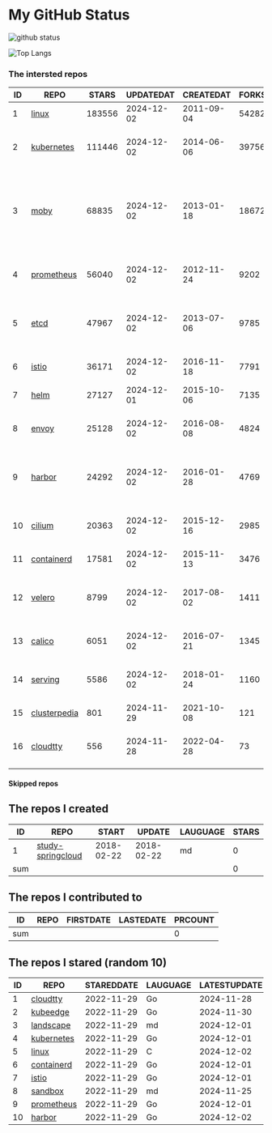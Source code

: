 # My GitHub Status

<img src="https://github-readme-stats-1.yihong0618.vercel.app/api?username=daoqingniu&show_icons=true&&&hide_title=true&count_private=true" alt="github status" />

![Top Langs](https://github-readme-stats-1.yihong0618.vercel.app/api/top-langs/?username=daoqingniu&layout=compact)

<!--START_SECTION:github_repos-->
### The intersted repos
| ID |                              REPO                               | STARS  | UPDATEDAT  | CREATEDAT  | FORKSCOUNT |                                                DESCRIPTIONS                                                |
|----|-----------------------------------------------------------------|--------|------------|------------|------------|------------------------------------------------------------------------------------------------------------|
|  1 | [linux](https://github.com/torvalds/linux)                      | 183556 | 2024-12-02 | 2011-09-04 |      54282 | Linux kernel source tree                                                                                   |
|  2 | [kubernetes](https://github.com/kubernetes/kubernetes)          | 111446 | 2024-12-02 | 2014-06-06 |      39756 | Production-Grade Container Scheduling and Management                                                       |
|  3 | [moby](https://github.com/moby/moby)                            |  68835 | 2024-12-02 | 2013-01-18 |      18672 | The Moby Project - a collaborative project for the container ecosystem to assemble container-based systems |
|  4 | [prometheus](https://github.com/prometheus/prometheus)          |  56040 | 2024-12-02 | 2012-11-24 |       9202 | The Prometheus monitoring system and time series database.                                                 |
|  5 | [etcd](https://github.com/etcd-io/etcd)                         |  47967 | 2024-12-02 | 2013-07-06 |       9785 | Distributed reliable key-value store for the most critical data of a distributed system                    |
|  6 | [istio](https://github.com/istio/istio)                         |  36171 | 2024-12-02 | 2016-11-18 |       7791 | Connect, secure, control, and observe services.                                                            |
|  7 | [helm](https://github.com/helm/helm)                            |  27127 | 2024-12-01 | 2015-10-06 |       7135 | The Kubernetes Package Manager                                                                             |
|  8 | [envoy](https://github.com/envoyproxy/envoy)                    |  25128 | 2024-12-02 | 2016-08-08 |       4824 | Cloud-native high-performance edge/middle/service proxy                                                    |
|  9 | [harbor](https://github.com/goharbor/harbor)                    |  24292 | 2024-12-02 | 2016-01-28 |       4769 | An open source trusted cloud native registry project that stores, signs, and scans content.                |
| 10 | [cilium](https://github.com/cilium/cilium)                      |  20363 | 2024-12-02 | 2015-12-16 |       2985 | eBPF-based Networking, Security, and Observability                                                         |
| 11 | [containerd](https://github.com/containerd/containerd)          |  17581 | 2024-12-02 | 2015-11-13 |       3476 | An open and reliable container runtime                                                                     |
| 12 | [velero](https://github.com/vmware-tanzu/velero)                |   8799 | 2024-12-02 | 2017-08-02 |       1411 | Backup and migrate Kubernetes applications and their persistent volumes                                    |
| 13 | [calico](https://github.com/projectcalico/calico)               |   6051 | 2024-12-02 | 2016-07-21 |       1345 | Cloud native networking and network security                                                               |
| 14 | [serving](https://github.com/knative/serving)                   |   5586 | 2024-12-02 | 2018-01-24 |       1160 | Kubernetes-based, scale-to-zero, request-driven compute                                                    |
| 15 | [clusterpedia](https://github.com/clusterpedia-io/clusterpedia) |    801 | 2024-11-29 | 2021-10-08 |        121 | The Encyclopedia of Kubernetes clusters                                                                    |
| 16 | [cloudtty](https://github.com/cloudtty/cloudtty)                |    556 | 2024-11-28 | 2022-04-28 |         73 | A Friendly Kubernetes CloudShell (Web Terminal) !                                                          |



#### Skipped repos
<!--END_SECTION:github_repos-->

<!--START_SECTION:my_github-->
## The repos I created
| ID  |                                 REPO                                 |   START    |   UPDATE   | LAUGUAGE | STARS |
|-----|----------------------------------------------------------------------|------------|------------|----------|-------|
|   1 | [study-springcloud](https://github.com/daoqingniu/study-springcloud) | 2018-02-22 | 2018-02-22 | md       |     0 |
| sum |                                                                      |            |            |          |     0 |

## The repos I contributed to
| ID  | REPO | FIRSTDATE | LASTEDATE | PRCOUNT |
|-----|------|-----------|-----------|---------|
| sum |      |           |           |       0 |

## The repos I stared (random 10)
| ID |                          REPO                          | STAREDDATE | LAUGUAGE | LATESTUPDATE |
|----|--------------------------------------------------------|------------|----------|--------------|
|  1 | [cloudtty](https://github.com/cloudtty/cloudtty)       | 2022-11-29 | Go       | 2024-11-28   |
|  2 | [kubeedge](https://github.com/kubeedge/kubeedge)       | 2022-11-29 | Go       | 2024-11-30   |
|  3 | [landscape](https://github.com/cncf/landscape)         | 2022-11-29 | md       | 2024-12-01   |
|  4 | [kubernetes](https://github.com/kubernetes/kubernetes) | 2022-11-29 | Go       | 2024-12-01   |
|  5 | [linux](https://github.com/torvalds/linux)             | 2022-11-29 | C        | 2024-12-02   |
|  6 | [containerd](https://github.com/containerd/containerd) | 2022-11-29 | Go       | 2024-12-01   |
|  7 | [istio](https://github.com/istio/istio)                | 2022-11-29 | Go       | 2024-12-01   |
|  8 | [sandbox](https://github.com/cncf/sandbox)             | 2022-11-29 | md       | 2024-11-25   |
|  9 | [prometheus](https://github.com/prometheus/prometheus) | 2022-11-29 | Go       | 2024-12-01   |
| 10 | [harbor](https://github.com/goharbor/harbor)           | 2022-11-29 | Go       | 2024-12-02   |

<!--END_SECTION:my_github-->
